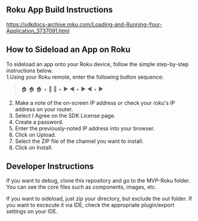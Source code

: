 ## Roku App Build Instructions
https://sdkdocs-archive.roku.com/Loading-and-Running-Your-Application_3737091.html                                                  
## How to Sideload an App on Roku
To sideload an app onto your Roku device, follow the simple step-by-step instructions below.                                                                                                          
1.Using your Roku remote, enter the following button sequence:
> :house: :house: :house: + :arrow_up_small: :arrow_up_small: + :arrow_forward: :arrow_backward: + :arrow_forward:  :arrow_backward: + :arrow_forward:                                                
2. Make a note of the on-screen IP address or check your roku's IP address on your router.
3. Select I Agree on the SDK License page.
4. Create a password.                                             
5. Enter the previously-noted IP address into your browser.       
6. Click on Upload.                                               
7. Select the ZIP file of the channel you want to install.
8. Click on Install.

## Developer Instructions                                         
If you want to debug, clone this repository and go to the MVP-Roku folder. You can see the core files such as components, images, etc.

If you want to sideload, just zip your directory, but exclude the out folder. If you want to excecute it via IDE, check the appropriate plugin/export settings on your IDE.
